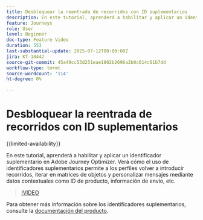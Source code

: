 ```yaml
---
title: Desbloquear la reentrada de recorridos con ID suplementarios
description: En este tutorial, aprenderá a habilitar y aplicar un identificador suplementario en Adobe Journey Optimizer. Verá cómo el uso de identificadores suplementarios permite a los perfiles volver a introducir recorridos, iterar en matrices de objetos y personalizar mensajes mediante datos contextuales como ID de producto, información de envío, etc.
feature: Journeys
role: User
level: Beginner
doc-type: Feature Video
duration: 553
last-substantial-update: 2025-07-12T00:00:00Z
jira: KT-18442
source-git-commit: 45a49cc53d251eae1802b2696a2b0c614c61b7dd
workflow-type: tm+mt
source-wordcount: '114'
ht-degree: 0%

---
```



# Desbloquear la reentrada de recorridos con ID suplementarios

{{limited-availability}}

En este tutorial, aprenderá a habilitar y aplicar un identificador suplementario en Adobe Journey Optimizer. Verá cómo el uso de identificadores suplementarios permite a los perfiles volver a introducir recorridos, iterar en matrices de objetos y personalizar mensajes mediante datos contextuales como ID de producto, información de envío, etc.

>[!VIDEO](https://video.tv.adobe.com/v/3464792/?learn=on&enablevpops)

Para obtener más información sobre los identificadores suplementarios, consulte la [documentación del producto](https://experienceleague.adobe.com/en/docs/journey-optimizer/using/orchestrate-journeys/manage-journey/supplemental-identifier).
